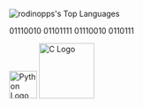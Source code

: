 ![rodinopps's Top Languages](https://github-readme-stats.vercel.app/api/top-langs/?username=rodinopps&theme=github_dark&show_icons=true&hide_border=true&layout=compact)

01110010 01101111 01110010 0110111



<img src="https://upload.wikimedia.org/wikipedia/commons/c/c3/Python-logo-notext.svg" alt="Python Logo" width="50">
<img src="https://upload.wikimedia.org/wikipedia/commons/4/48/C_Programming_Language.svg" alt="C Logo" width="100">



